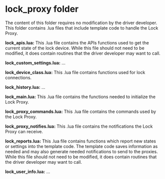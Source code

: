 # lock\_proxy folder


The content of this folder requires no modification by the driver developer. This folder contains .lua files that include template code to handle the Lock Proxy.

**lock\_apis.lua:** This .lua file contains the APIs functions used to get the current state of the lock device. While this file should not need to be modified, it does contain routines that the driver developer may want to call.

**lock\_custom\_settings.lua:** ...

**lock\_device\_class.lua:** This .lua file contains functions used for lock connections.

**lock\_history.lua:** ...

**lock\_main.lua:** This .lua file contains the functions needed to initialize the Lock Proxy.

**lock\_proxy\_commands.lua:** This .lua file contains the commands used by the Lock Proxy.

**lock\_proxy\_notifies.lua:** This .lua file contains the notifications the Lock Proxy can receive.

**lock\_reports.lua:** This .lua file contains functions which report new states or settings into the template code. The template code saves information as needed and may also generate needed notifications to send to the proxies. While this file should not need to be modified, it does contain routines that the driver developer may want to call.

**lock\_user\_info.lua:** ...
